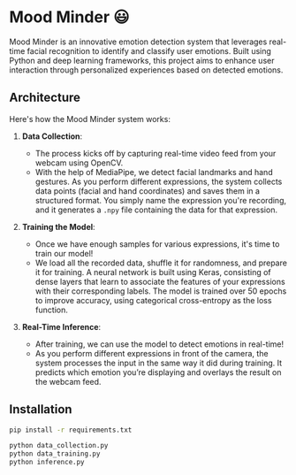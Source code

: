 # Mood Minder 😃

Mood Minder is an innovative emotion detection system that leverages real-time facial recognition to identify and classify user emotions. Built using Python and deep learning frameworks, this project aims to enhance user interaction through personalized experiences based on detected emotions.

## Architecture

Here's how the Mood Minder system works:

1. **Data Collection**: 
   - The process kicks off by capturing real-time video feed from your webcam using OpenCV. 
   - With the help of MediaPipe, we detect facial landmarks and hand gestures. As you perform different expressions, the system collects data points (facial and hand coordinates) and saves them in a structured format. You simply name the expression you're recording, and it generates a `.npy` file containing the data for that expression.

2. **Training the Model**: 
   - Once we have enough samples for various expressions, it's time to train our model! 
   - We load all the recorded data, shuffle it for randomness, and prepare it for training. A neural network is built using Keras, consisting of dense layers that learn to associate the features of your expressions with their corresponding labels. The model is trained over 50 epochs to improve accuracy, using categorical cross-entropy as the loss function.

3. **Real-Time Inference**:
   - After training, we can use the model to detect emotions in real-time! 
   - As you perform different expressions in front of the camera, the system processes the input in the same way it did during training. It predicts which emotion you’re displaying and overlays the result on the webcam feed.

## Installation

   ```bash
   pip install -r requirements.txt

   python data_collection.py
   python data_training.py
   python inference.py 
